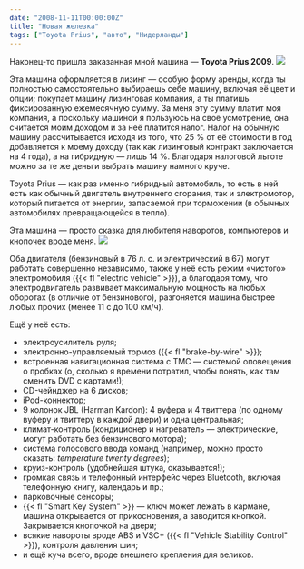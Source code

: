 ```yaml
---
date: "2008-11-11T00:00:00Z"
title: "Новая железка"
tags: ["Toyota Prius", "авто", "Нидерланды"]
---
```


Наконец-то пришла заказанная мной машина — **Toyota Prius 2009**.
![](img:3.bp.blogspot.com/-HoibkPanFp0/T420BAgqzqI/AAAAAAAAO_s/eyuRJT6NOl0/s1600/imgp1525.picasaweb.jpg:a)

<!--more-->

Эта машина оформляется в лизинг — особую форму аренды, когда ты полностью самостоятельно выбираешь себе машину, включая её цвет и опции; покупает машину лизинговая компания, а ты платишь фиксированную ежемесячную сумму. За меня эту сумму платит моя компания, а поскольку машиной я пользуюсь на своё усмотрение, она считается моим доходом и за неё платится налог. Налог на обычную машину рассчитывается исходя из того, что 25&nbsp;% от её стоимости в год добавляется к моему доходу (так как лизинговый контракт заключается на 4 года), а на гибридную — лишь 14&nbsp;%. Благодаря налоговой льготе можно за те же деньги выбрать машину намного круче.

Toyota Prius — как раз именно гибридный автомобиль, то есть в ней есть как обычный двигатель внутреннего сгорания, так и электромотор, который питается от энергии, запасаемой при торможении (в обычных автомобилях превращающейся в тепло).

Эта машина — просто сказка для любителя наворотов, компьютеров и кнопочек вроде меня.
![](img:2.bp.blogspot.com/-g0LDA-m_Osc/SRociadMnPI/AAAAAAAAAOE/Zx4ZOAulG_o/s1600/Prius-Hybrid-Interior-2.jpg:a)

Оба двигателя (бензиновый в 76 л.&nbsp;с. и электрический в 67) могут работать совершенно независимо, также у неё есть режим «чистого» электромобиля ({{< fl "electric vehicle" >}}), а благодаря тому, что электродвигатель развивает максимальную мощность на любых оборотах (в отличие от бензинового), разгоняется машина быстрее любых прочих (менее 11 с до 100 км/ч).

Ещё у неё есть:

 * электроусилитель руля;
 * электронно-управляемый тормоз ({{< fl "brake-by-wire" >}});
 * встроенная навигационная система с TMC — системой оповещения о пробках (о, сколько я времени потратил, чтобы понять, как там сменить DVD с картами!);
 * CD-чейнджер на 6 дисков;
 * iPod-коннектор;
 * 9 колонок JBL (Harman Kardon): 4 вуфера и 4 твиттера (по одному вуферу и твиттеру в каждой двери) и одна центральная;
 * климат-контроль (кондиционер и нагреватель — электрические, могут работать без бензинового мотора);
 * система голосового ввода команд (например, можно просто сказать: *temperature twenty degrees*);
 * круиз-контроль (удобнейшая штука, оказывается!);
 * громкая связь и телефонный интерфейс через Bluetooth, включая телефонную книгу, календарь и пр.;
 * парковочные сенсоры;
 * {{< fl "Smart Key System" >}} — ключ может лежать в кармане, машина открывается от прикосновения, а заводится кнопкой. Закрывается кнопочкой на двери;
 * всякие навороты вроде ABS и VSC+ ({{< fl "Vehicle Stability Control" >}}), контроля давления шин;
 * и ещё куча всего, вроде внешнего крепления для великов.
